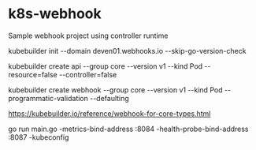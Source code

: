 # k8s-webhook
Sample webhook project using controller runtime


kubebuilder init --domain deven01.webhooks.io --skip-go-version-check

kubebuilder create api --group core --version v1 --kind Pod --resource=false --controller=false

kubebuilder create webhook --group core --version v1 --kind Pod --programmatic-validation --defaulting

https://kubebuilder.io/reference/webhook-for-core-types.html


go run main.go -metrics-bind-address :8084 -health-probe-bind-address :8087 -kubeconfig <pathToConfigFile>